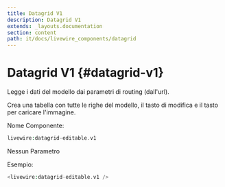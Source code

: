 ```yaml
---
title: Datagrid V1
description: Datagrid V1
extends: _layouts.documentation
section: content
path: it/docs/livewire_components/datagrid
---
```


# Datagrid V1 {#datagrid-v1}

Legge i dati del modello dai parametri di routing (dall'url).

Crea una tabella con tutte le righe del modello, il tasto di modifica e il tasto per caricare l'immagine.

Nome Componente:

```php
livewire:datagrid-editable.v1
```

Nessun Parametro

Esempio:

```php
<livewire:datagrid-editable.v1 />
```

